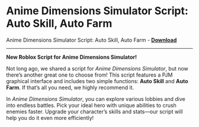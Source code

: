 <h1>Anime Dimensions Simulator Script: Auto Skill, Auto Farm</h1>

Anime Dimensions Simulator Script: Auto Skill, Auto Farm - **[Download](https://www.dlgram.com/public/files/api.php?shortened=VZqeX5)**


<hr>


**New Roblox Script for Anime Dimensions Simulator!**  

Not long ago, we shared a script for *Anime Dimensions Simulator*, but now there’s another great one to choose from! This script features a PJM graphical interface and includes two simple functions: **Auto Skill** and **Auto Farm**. If that’s all you need, we highly recommend it.  

In *Anime Dimensions Simulator*, you can explore various lobbies and dive into endless battles. Pick your ideal hero with unique abilities to crush enemies faster. Upgrade your character’s skills and stats—our script will help you do it even more efficiently!